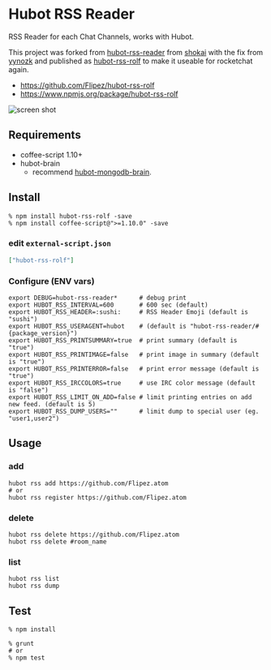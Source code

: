 Hubot RSS Reader
================
RSS Reader for each Chat Channels, works with Hubot.

This project was forked from [hubot-rss-reader](https://github.com/shokai/hubot-rss-reader)
from [shokai](https://github.com/shokai) with the fix from [yynozk](https://github.com/yynozk)
and published as [hubot-rss-rolf](https://www.npmjs.com/package/hubot-rss-rolf) to make it useable for rocketchat again.

- https://github.com/Flipez/hubot-rss-rolf
- https://www.npmjs.org/package/hubot-rss-rolf

![screen shot](http://gyazo.com/234dfb14d76bb3de9efd88bfe8dc6522.png)

Requirements
------------

- coffee-script 1.10+
- hubot-brain
  - recommend [hubot-mongodb-brain](http://npmjs.com/package/hubot-mongodb-brain).

Install
-------

    % npm install hubot-rss-rolf -save
    % npm install coffee-script@">=1.10.0" -save

### edit `external-script.json`

```json
["hubot-rss-rolf"]
```

### Configure (ENV vars)

    export DEBUG=hubot-rss-reader*      # debug print
    export HUBOT_RSS_INTERVAL=600       # 600 sec (default)
    export HUBOT_RSS_HEADER=:sushi:     # RSS Header Emoji (default is "sushi")
    export HUBOT_RSS_USERAGENT=hubot    # (default is "hubot-rss-reader/#{package_version}")
    export HUBOT_RSS_PRINTSUMMARY=true  # print summary (default is "true")
    export HUBOT_RSS_PRINTIMAGE=false   # print image in summary (default is "true")
    export HUBOT_RSS_PRINTERROR=false   # print error message (default is "true")
    export HUBOT_RSS_IRCCOLORS=true     # use IRC color message (default is "false")
    export HUBOT_RSS_LIMIT_ON_ADD=false # limit printing entries on add new feed. (default is 5)
    export HUBOT_RSS_DUMP_USERS=""      # limit dump to special user (eg. "user1,user2")

Usage
-----

### add

    hubot rss add https://github.com/Flipez.atom
    # or
    hubot rss register https://github.com/Flipez.atom


### delete

    hubot rss delete https://github.com/Flipez.atom
    hubot rss delete #room_name

### list

    hubot rss list
    hubot rss dump


Test
----

    % npm install

    % grunt
    # or
    % npm test
